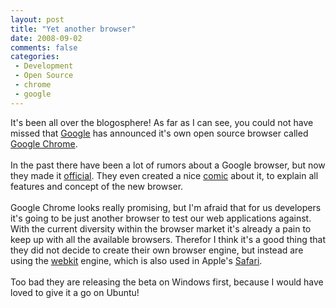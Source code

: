 ```yaml
---
layout: post
title: "Yet another browser"
date: 2008-09-02
comments: false
categories:
 - Development
 - Open Source
 - chrome
 - google
---
```


<div class='post'>
It's been all over the blogosphere! As far as I can see, you could not have missed that <a href="http://www.google.com">Google</a> has announced it's own open source browser called <a href="http://www.google.com/googlebooks/chrome/">Google Chrome</a>.<br/><br/>In the past there have been a lot of rumors about a Google browser, but now they made it <a href="http://googleblog.blogspot.com/2008/09/fresh-take-on-browser.html">official</a>. They even created a nice <a href="http://www.google.com/googlebooks/chrome/">comic</a> about it, to explain all features and concept of the new browser.<br/><br/>Google Chrome looks really promising, but I'm afraid that for us developers it's going to be just another browser to test our web applications against. With the current diversity within the browser market it's already a pain to keep up with all the available browsers. Therefor I think it's a good thing that they did not decide to create their own browser engine, but instead are using the <a href="http://webkit.org/">webkit</a> engine, which is also used in Apple's <a href="http://www.apple.com/safari/">Safari</a>.<br/><br/>Too bad they are releasing the beta on Windows first, because I would have loved to give it a go on Ubuntu!<br/><br/></div>
